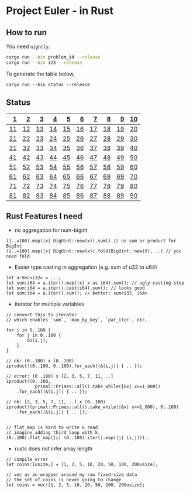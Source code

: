 # Project Euler - in Rust

## How to run

You need `nightly`.

```sh
cargo run --bin problem_id --release
cargo run --bin 123 --release
```

To generate the table below,

```
cargo run --bin status --release
```

## Status

|   [1](https://github.com/elbaro/project-euler/blob/master/src/bin/1.rs) |   [2](https://github.com/elbaro/project-euler/blob/master/src/bin/2.rs) |   [3](https://github.com/elbaro/project-euler/blob/master/src/bin/3.rs) |   [4](https://github.com/elbaro/project-euler/blob/master/src/bin/4.rs) |   [5](https://github.com/elbaro/project-euler/blob/master/src/bin/5.rs) |   [6](https://github.com/elbaro/project-euler/blob/master/src/bin/6.rs) |   [7](https://github.com/elbaro/project-euler/blob/master/src/bin/7.rs) |   [8](https://github.com/elbaro/project-euler/blob/master/src/bin/8.rs) |   [9](https://github.com/elbaro/project-euler/blob/master/src/bin/9.rs) | [10](https://github.com/elbaro/project-euler/blob/master/src/bin/10.rs) |
| ----------------------------------------------------------------------: | ----------------------------------------------------------------------: | ----------------------------------------------------------------------: | ----------------------------------------------------------------------: | ----------------------------------------------------------------------: | ----------------------------------------------------------------------: | ----------------------------------------------------------------------: | ----------------------------------------------------------------------: | ----------------------------------------------------------------------: | ----------------------------------------------------------------------: |
| [11](https://github.com/elbaro/project-euler/blob/master/src/bin/11.rs) | [12](https://github.com/elbaro/project-euler/blob/master/src/bin/12.rs) | [13](https://github.com/elbaro/project-euler/blob/master/src/bin/13.rs) | [14](https://github.com/elbaro/project-euler/blob/master/src/bin/14.rs) | [15](https://github.com/elbaro/project-euler/blob/master/src/bin/15.rs) | [16](https://github.com/elbaro/project-euler/blob/master/src/bin/16.rs) | [17](https://github.com/elbaro/project-euler/blob/master/src/bin/17.rs) | [18](https://github.com/elbaro/project-euler/blob/master/src/bin/18.rs) | [19](https://github.com/elbaro/project-euler/blob/master/src/bin/19.rs) | [20](https://github.com/elbaro/project-euler/blob/master/src/bin/20.rs) |
| [21](https://github.com/elbaro/project-euler/blob/master/src/bin/21.rs) | [22](https://github.com/elbaro/project-euler/blob/master/src/bin/22.rs) | [23](https://github.com/elbaro/project-euler/blob/master/src/bin/23.rs) | [24](https://github.com/elbaro/project-euler/blob/master/src/bin/24.rs) | [25](https://github.com/elbaro/project-euler/blob/master/src/bin/25.rs) | [26](https://github.com/elbaro/project-euler/blob/master/src/bin/26.rs) | [27](https://github.com/elbaro/project-euler/blob/master/src/bin/27.rs) | [28](https://github.com/elbaro/project-euler/blob/master/src/bin/28.rs) | [29](https://github.com/elbaro/project-euler/blob/master/src/bin/29.rs) | [30](https://github.com/elbaro/project-euler/blob/master/src/bin/30.rs) |
| [31](https://github.com/elbaro/project-euler/blob/master/src/bin/31.rs) | [32](https://github.com/elbaro/project-euler/blob/master/src/bin/32.rs) | [33](https://github.com/elbaro/project-euler/blob/master/src/bin/33.rs) | [34](https://github.com/elbaro/project-euler/blob/master/src/bin/34.rs) | [35](https://github.com/elbaro/project-euler/blob/master/src/bin/35.rs) | [36](https://github.com/elbaro/project-euler/blob/master/src/bin/36.rs) | [37](https://github.com/elbaro/project-euler/blob/master/src/bin/37.rs) | [38](https://github.com/elbaro/project-euler/blob/master/src/bin/38.rs) | [39](https://github.com/elbaro/project-euler/blob/master/src/bin/39.rs) | [40](https://github.com/elbaro/project-euler/blob/master/src/bin/40.rs) |
| [41](https://github.com/elbaro/project-euler/blob/master/src/bin/41.rs) | [42](https://github.com/elbaro/project-euler/blob/master/src/bin/42.rs) | [43](https://github.com/elbaro/project-euler/blob/master/src/bin/43.rs) | [44](https://github.com/elbaro/project-euler/blob/master/src/bin/44.rs) | [45](https://github.com/elbaro/project-euler/blob/master/src/bin/45.rs) | [46](https://github.com/elbaro/project-euler/blob/master/src/bin/46.rs) | [47](https://github.com/elbaro/project-euler/blob/master/src/bin/47.rs) | [48](https://github.com/elbaro/project-euler/blob/master/src/bin/48.rs) | [49](https://github.com/elbaro/project-euler/blob/master/src/bin/49.rs) | [50](https://github.com/elbaro/project-euler/blob/master/src/bin/50.rs) |
| [51](https://github.com/elbaro/project-euler/blob/master/src/bin/51.rs) | [52](https://github.com/elbaro/project-euler/blob/master/src/bin/52.rs) | [53](https://github.com/elbaro/project-euler/blob/master/src/bin/53.rs) | [54](https://github.com/elbaro/project-euler/blob/master/src/bin/54.rs) | [55](https://github.com/elbaro/project-euler/blob/master/src/bin/55.rs) | [56](https://github.com/elbaro/project-euler/blob/master/src/bin/56.rs) | [57](https://github.com/elbaro/project-euler/blob/master/src/bin/57.rs) | [58](https://github.com/elbaro/project-euler/blob/master/src/bin/58.rs) | [59](https://github.com/elbaro/project-euler/blob/master/src/bin/59.rs) | [60](https://github.com/elbaro/project-euler/blob/master/src/bin/60.rs) |
| [61](https://github.com/elbaro/project-euler/blob/master/src/bin/61.rs) | [62](https://github.com/elbaro/project-euler/blob/master/src/bin/62.rs) | [63](https://github.com/elbaro/project-euler/blob/master/src/bin/63.rs) | [64](https://github.com/elbaro/project-euler/blob/master/src/bin/64.rs) | [65](https://github.com/elbaro/project-euler/blob/master/src/bin/65.rs) | [66](https://github.com/elbaro/project-euler/blob/master/src/bin/66.rs) | [67](https://github.com/elbaro/project-euler/blob/master/src/bin/67.rs) | [68](https://github.com/elbaro/project-euler/blob/master/src/bin/68.rs) | [69](https://github.com/elbaro/project-euler/blob/master/src/bin/69.rs) | [70](https://github.com/elbaro/project-euler/blob/master/src/bin/70.rs) |
| [71](https://github.com/elbaro/project-euler/blob/master/src/bin/71.rs) | [72](https://github.com/elbaro/project-euler/blob/master/src/bin/72.rs) | [73](https://github.com/elbaro/project-euler/blob/master/src/bin/73.rs) | [74](https://github.com/elbaro/project-euler/blob/master/src/bin/74.rs) | [75](https://github.com/elbaro/project-euler/blob/master/src/bin/75.rs) | [76](https://github.com/elbaro/project-euler/blob/master/src/bin/76.rs) | [77](https://github.com/elbaro/project-euler/blob/master/src/bin/77.rs) | [78](https://github.com/elbaro/project-euler/blob/master/src/bin/78.rs) | [79](https://github.com/elbaro/project-euler/blob/master/src/bin/79.rs) | [80](https://github.com/elbaro/project-euler/blob/master/src/bin/80.rs) |
| [81](https://github.com/elbaro/project-euler/blob/master/src/bin/81.rs) | [82](https://github.com/elbaro/project-euler/blob/master/src/bin/82.rs) | [83](https://github.com/elbaro/project-euler/blob/master/src/bin/83.rs) | [84](https://github.com/elbaro/project-euler/blob/master/src/bin/84.rs) | [85](https://github.com/elbaro/project-euler/blob/master/src/bin/85.rs) | [86](https://github.com/elbaro/project-euler/blob/master/src/bin/86.rs) | [87](https://github.com/elbaro/project-euler/blob/master/src/bin/87.rs) | [88](https://github.com/elbaro/project-euler/blob/master/src/bin/88.rs) | [89](https://github.com/elbaro/project-euler/blob/master/src/bin/89.rs) | [90](https://github.com/elbaro/project-euler/blob/master/src/bin/90.rs) |


## Rust Features I need

- no aggregation for num-bigint

```
(1..=100).map(|x| BigUint::new(x)).sum() // no sum or product for BigInt
(1..=100).map(|x| BigUint::new(x)).fold(BigUint::new(0), ..) // you need fold
```

- Easier type casting in aggregation (e.g. sum of u32 to u64)

```
let a:Vec<i32> = ...;
let sum:i64 = a.iter().map(|x| x as i64).sum(); // ugly casting step
let sum:i64 = a.iter().cast(i64).sum(); // looks good
let sum:i64 = a.iter().sum(); // better: sum<i32, i64>
```


- iterator for multiple variables
```
// convert this to iterator
// which enables `sum`, `max_by_key`, `par_iter`, etc.

for i in 0..100 {
    for j in 0..100 {
        do(i,j);
    }
}

// ok: (0..100) x (0..100)
iproduct!(0..100, 0..100).for_each(|&(i,j)| { .. });

// error: (0..100) x [2, 3, 5, 7, 11, ..]
iproduct!(0..100,
           primal::Primes::all().take_while(|&x| x<=1_000))
    .for_each(|&(i,j)| { .. });
    
// ok: [2, 3, 5, 7, 11, ..] x (0..100) 
iproduct!(primal::Primes::all().take_while(|&x| x<=1_000), 0..100)
    .for_each(|&(i,j)| { .. });
    

// flat_map is hard to write & read
// imagine adding third loop with k.
(0..100).flat_map(|i| (0..100).iter().map(|j| (i,j)))..    
```

- rustc does not infer array length 
```
// compile error
let coins:[usize;] = [1, 2, 5, 10, 20, 50, 100, 200usize];

// vec as an wrapper around my raw fixed-size data
// the set of coins is never going to change
let coins = vec![1, 2, 5, 10, 20, 50, 100, 200usize];
```
